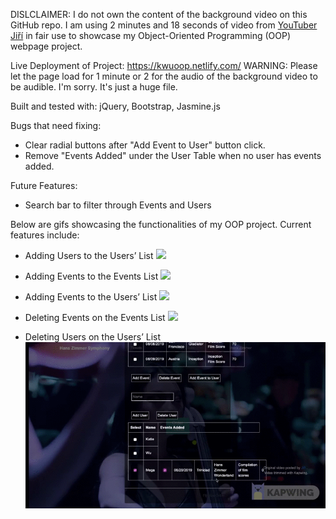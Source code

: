 DISLCLAIMER:  I do not own the content of the background video on this GitHub repo. I am using 2 minutes and 18 seconds of video from [YouTuber Jiří](https://www.youtube.com/watch?v=Y1UiD2sxoWo) in fair use to showcase my Object-Oriented Programming (OOP) webpage project. 

Live Deployment of Project: https://kwuoop.netlify.com/
WARNING: Please let the page load for 1 minute or 2 for the audio of the background video to be audible. I'm sorry. It's just a huge file. 


Built and tested with: jQuery, Bootstrap, Jasmine.js

Bugs that need fixing: 
- Clear radial buttons after "Add Event to User" button click.
- Remove "Events Added" under the User Table when no user has events added.  


Future Features: 
- Search bar to filter through Events and Users

Below are gifs showcasing the functionalities of my OOP project. 
Current features include: 

- Adding Users to the Users’ List
![](AddUser.gif) 


- Adding Events to the Events List
![](AddEvent.gif)


- Adding Events to the Users’ List
![](AddEventToUser.gif)


- Deleting Events on the Events List
![](DeleteEvent.gif)


- Deleting Users on the Users’ List
![](DeleteEventfromUser.gif)